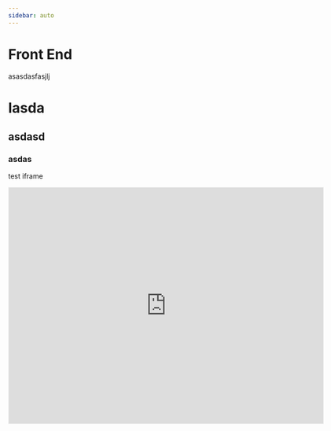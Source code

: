 ```yaml
---
sidebar: auto
---
```

# Front End

asasdasfasjlj

# Iasda
## asdasd
### asdas

test iframe

<iframe src='https://app.boardos.online/board/embed/6155a17f8b048703ada5cd54' width='100%' height='480px' style='min-width: 640px; min-height: 480px; background-color: #f4f4f4; border: 1px solid #efefef' sandbox='allow-same-origin allow-scripts allow-modals allow-popups allow-popups-to-escape-sandbox'></iframe>